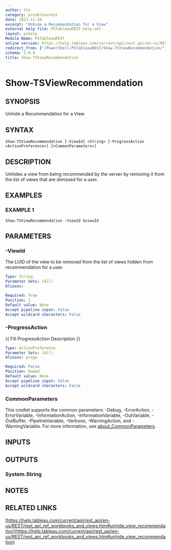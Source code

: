 ```yaml
---
author: tto
category: pstableaurest
date: 2023-11-28
excerpt: "Unhide a Recommendation for a View"
external help file: PSTableauREST-help.xml
layout: pshelp
Module Name: PSTableauREST
online version: https://help.tableau.com/current/api/rest_api/en-us/REST/rest_api_ref_workbooks_and_views.htm#unhide_view_recommendation
redirect_from: ["/PowerShell/PSTableauREST/Show-TSViewRecommendation/", "/PowerShell/PSTableauREST/show-tsviewrecommendation/", "/PowerShell/show-tsviewrecommendation/"]
schema: 2.0.0
title: Show-TSViewRecommendation
---
```


# Show-TSViewRecommendation

## SYNOPSIS
Unhide a Recommendation for a View

## SYNTAX

```
Show-TSViewRecommendation [-ViewId] <String> [-ProgressAction <ActionPreference>] [<CommonParameters>]
```

## DESCRIPTION
Unhides a view from being recommended by the server by removing it from the list of views that are dimissed for a user.

## EXAMPLES

### EXAMPLE 1
```
Show-TSViewRecommendation -ViewId $viewId
```

## PARAMETERS

### -ViewId
The LUID of the view to be removed from the list of views hidden from recommendation for a user.

```yaml
Type: String
Parameter Sets: (All)
Aliases:

Required: True
Position: 1
Default value: None
Accept pipeline input: False
Accept wildcard characters: False
```

### -ProgressAction
{{ Fill ProgressAction Description }}

```yaml
Type: ActionPreference
Parameter Sets: (All)
Aliases: proga

Required: False
Position: Named
Default value: None
Accept pipeline input: False
Accept wildcard characters: False
```

### CommonParameters
This cmdlet supports the common parameters: -Debug, -ErrorAction, -ErrorVariable, -InformationAction, -InformationVariable, -OutVariable, -OutBuffer, -PipelineVariable, -Verbose, -WarningAction, and -WarningVariable. For more information, see [about_CommonParameters](http://go.microsoft.com/fwlink/?LinkID=113216).

## INPUTS

## OUTPUTS

### System.String
## NOTES

## RELATED LINKS

[https://help.tableau.com/current/api/rest_api/en-us/REST/rest_api_ref_workbooks_and_views.htm#unhide_view_recommendation](https://help.tableau.com/current/api/rest_api/en-us/REST/rest_api_ref_workbooks_and_views.htm#unhide_view_recommendation)

